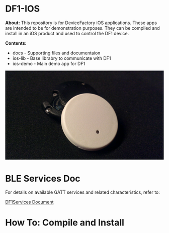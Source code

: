 DF1-IOS
=======

**About:** This repository is for DeviceFactory iOS applications.  These apps are intended to be for demonstration purposes.  They can be compiled and install in an iOS product and used to control the DF1 device.

**Contents:**
* docs - Supporting files and documentaion
* ios-lib - Base librabry to communicate with DF1
* ios-demo - Main demo app for DF1

![DF1 black and white](docs/pics/df1_shot1.jpg)


BLE Services Doc
================

For details on available GATT services and related characteristics, refer to:

[DF1Services Document](docs/DF1Services.md)

How To: Compile and Install
===========================
